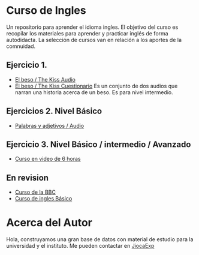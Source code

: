 # Curso de Ingles
Un repositorio para aprender el idioma ingles. El objetivo del curso es recopilar los materiales para aprender y practicar inglés de forma autodidacta. La selección de cursos van en relación a los aportes de la comnuidad.

## Ejercicio 1.
* [El beso / The Kiss Audio](https://archive.org/details/MisCursosDeInglesEnMp3/AKissAudio.mp3)
* [El beso / The Kiss Cuestionario](https://archive.org/details/MisCursosDeInglesEnMp3/AKissMs-a.mp3)
Es un conjunto de dos audios que narran una historia acerca de un beso. Es para nivel intermedio.

## Ejercicios 2. Nivel Básico
* [Palabras y adjetivos / Audio](https://www.youtube.com/watch?v=GXmh3FOwFaw)

## Ejercicio 3. Nivel Básico / intermedio / Avanzado
* [Curso en video de 6 horas](https://www.youtube.com/watch?v=99FY4YcOUPE)

## En revision
* [Curso de la BBC](https://www.youtube.com/playlist?list=PLGfuboEslGZYCYYYEocw94W2HGSurlnlN)
* [Curso de ingles Básico](https://www.youtube.com/watch?v=9l8qdJ3psEo&list=PL5LuQbOY0pXZDD977kzVYE_XOTS7SPyeZ)

# Acerca del Autor
Hola, construyamos una gran base de datos con material de estudio para la universidad y el instituto. Me pueden contactar en [JiocaExp](https://www.facebook.com/jiocaexp)
